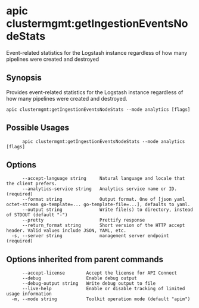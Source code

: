 # apic clustermgmt:getIngestionEventsNodeStats

Event-related statistics for the Logstash instance regardless of how many pipelines were created and destroyed

## Synopsis

Provides event-related statistics for the Logstash instance regardless of how many pipelines were created and destroyed.

```
apic clustermgmt:getIngestionEventsNodeStats --mode analytics [flags]
```

## Possible Usages

```
      apic clustermgmt:getIngestionEventsNodeStats --mode analytics [flags]
```

## Options

```
      --accept-language string     Natural language and locale that the client prefers.
      --analytics-service string   Analytics service name or ID. (required)
      --format string              Output format. One of [json yaml octet-stream go-template=... go-template-file=...], defaults to yaml.
      --output string              Write file(s) to directory, instead of STDOUT (default "-")
      --pretty                     Prettify response
      --return_format string       Short version of the HTTP accept header. Valid values include JSON, YAML, etc.
  -s, --server string              management server endpoint (required)
```

## Options inherited from parent commands

```
      --accept-license        Accept the license for API Connect
      --debug                 Enable debug output
      --debug-output string   Write debug output to file
      --live-help             Enable or disable tracking of limited usage information
  -m, --mode string           Toolkit operation mode (default "apim")
```
